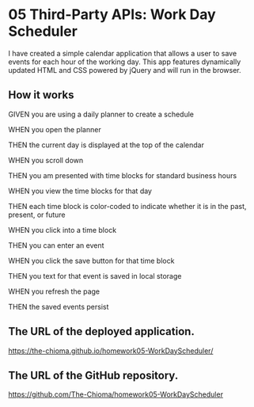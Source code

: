# 05 Third-Party APIs: Work Day Scheduler

I have created a simple calendar application that allows a user to save events for each hour of the working day. This app features dynamically updated HTML and CSS powered by jQuery and will run in the browser.

## How it works
GIVEN you are using a daily planner to create a schedule

WHEN you open the planner

THEN the current day is displayed at the top of the calendar

WHEN you scroll down

THEN you am presented with time blocks for standard business hours

WHEN you view the time blocks for that day

THEN each time block is color-coded to indicate whether it is in the past, present, or future

WHEN you click into a time block

THEN you can enter an event

WHEN you click the save button for that time block

THEN you text for that event is saved in local storage

WHEN you refresh the page

THEN the saved events persist




## The URL of the deployed application.

https://the-chioma.github.io/homework05-WorkDayScheduler/

## The URL of the GitHub repository. 

https://github.com/The-Chioma/homework05-WorkDayScheduler 



